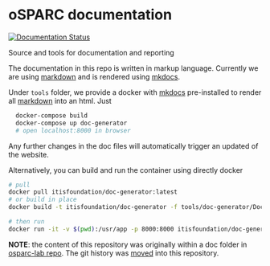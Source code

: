 # oSPARC documentation
[![Documentation Status](https://readthedocs.org/projects/osparc-docs/badge/?version=latest)](http://osparc-docs.readthedocs.io/en/latest/?badge=latest)

Source and tools for documentation and reporting

The documentation in this repo is written in markup language. Currently
we are using [markdown] and is rendered using [mkdocs].

Under ```tools``` folder, we provide a docker with [mkdocs] pre-installed to render
all [markdown] into an html. Just
```bash
  docker-compose build
  docker-compose up doc-generator
  # open localhost:8000 in browser
```
Any further changes in the doc files will automatically trigger an updated of
the website.

Alternatively, you can build and run the container using directly docker
```bash
# pull
docker pull itisfoundation/doc-generator:latest
# or build in place
docker build -t itisfoundation/doc-generator -f tools/doc-generator/Dockerfile .

# then run
docker run -it -v $(pwd):/usr/app -p 8000:8000 itisfoundation/doc-generator:latest
```







**NOTE**: the content of this repository was originally within a doc folder in [osparc-lab repo](https://github.com/ITISFoundation/osparc-lab). The git history was
[moved](http://gbayer.com/development/moving-files-from-one-git-repository-to-another-preserving-history/) into this repository.

[MarkDown]: https://daringfireball.net/projects/markdown/syntax#philosophy
[markdown]: https://github.com/adam-p/markdown-here/wiki/Markdown-Cheatsheet
[mkdocs]: http://www.mkdocs.org
